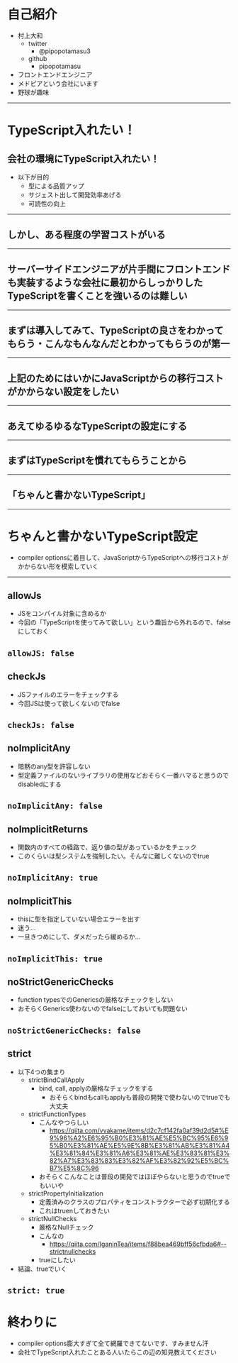 # 自己紹介
- 村上大和
    - twitter
        - @pipopotamasu3
    - github
        - pipopotamasu
- フロントエンドエンジニア
- メドピアという会社にいます
- 野球が趣味

---

# TypeScript入れたい！
## 会社の環境にTypeScript入れたい！
- 以下が目的
    - 型による品質アップ
    - サジェスト出して開発効率あげる
    - 可読性の向上
---
## しかし、ある程度の学習コストがいる
---
## サーバーサイドエンジニアが片手間にフロントエンドも実装するような会社に最初からしっかりしたTypeScriptを書くことを強いるのは難しい
---
## まずは導入してみて、TypeScriptの良さをわかってもらう・こんなもんなんだとわかってもらうのが第一
---
## 上記のためにはいかにJavaScriptからの移行コストがかからない設定をしたい
---
## あえてゆるゆるなTypeScriptの設定にする
---
## まずはTypeScriptを慣れてもらうことから
---
## 「ちゃんと書かないTypeScript」
---

# ちゃんと書かないTypeScript設定
- compiler optionsに着目して、JavaScriptからTypeScriptへの移行コストがかからない形を模索していく
---
## allowJs
- JSをコンパイル対象に含めるか
- 今回の「TypeScriptを使ってみて欲しい」という趣旨から外れるので、falseにしておく

`allowJS: false`
---
## checkJs
- JSファイルのエラーをチェックする
- 今回JSは使って欲しくないのでfalse

`checkJs: false`
---

## noImplicitAny
- 暗黙のany型を許容しない
- 型定義ファイルのないライブラリの使用などおそらく一番ハマると思うのでdisabledにする

`noImplicitAny: false`
---

## noImplicitReturns
- 関数内のすべての経路で、返り値の型があっているかをチェック
- このくらいは型システムを強制したい。そんなに難しくないのでtrue

`noImplicitAny: true`
---
## noImplicitThis
- thisに型を指定していない場合エラーを出す
- 迷う...
- 一旦きつめにして、ダメだったら緩めるか...


`noImplicitThis: true`
---
## noStrictGenericChecks
- function typesでのGenericsの厳格なチェックをしない
- おそらくGenerics使わないのでfalseにしておいても問題ない

`noStrictGenericChecks: false`
---
## strict
- 以下4つの集まり
    - strictBindCallApply
        - bind, call, applyの厳格なチェックをする
            - おそらくbindもcallもapplyも普段の開発で使わないのでtrueでも大丈夫
    - strictFunctionTypes
        - こんなやつらしい
            - https://qiita.com/vvakame/items/d2c7cf142fa0af39d2d5#%E9%96%A2%E6%95%B0%E3%81%AE%E5%BC%95%E6%95%B0%E3%81%AE%E5%9E%8B%E3%81%AB%E3%81%A4%E3%81%84%E3%81%A6%E3%81%AE%E3%83%81%E3%82%A7%E3%83%83%E3%82%AF%E3%82%92%E5%BC%B7%E5%8C%96
        - おそらくこんなことは普段の開発ではほぼやらないと思うのでtrueでもいいや
    - strictPropertyInitialization
        - 定義済みのクラスのプロパティをコンストラクターで必ず初期化する
        - これはtruenしておきたい
    - strictNullChecks
        - 厳格なNullチェック
        - こんなの
            - https://qiita.com/IganinTea/items/f88bea469bff56cfbda6#--strictnullchecks
        - trueにしたい
- 結論、trueでいく

`strict: true`
---
# 終わりに
- compiler options膨大すぎて全て網羅できてないです、すみません汗
- 会社でTypeScript入れたことある人いたらこの辺の知見教えてください
